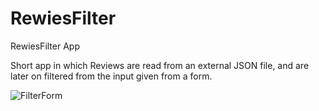 # RewiesFilter
RewiesFilter App

Short app in which Reviews are read from an external JSON file, and are later on filtered from the input given from a form.


![FilterForm](https://user-images.githubusercontent.com/79231048/175333417-f102721f-d48e-47a1-9d7b-3f1877def393.png)
